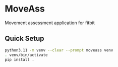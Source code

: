 # MoveAss

Movement assessment application for fitbit

## Quick Setup
```sh
python3.11 -m venv --clear --prompt moveass venv
. venv/bin/activate
pip install .
```
